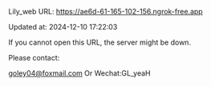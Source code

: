 Lily_web URL: https://ae6d-61-165-102-156.ngrok-free.app

Updated at: 2024-12-10 17:22:03

If you cannot open this URL, the server might be down.

Please contact: 

goley04@foxmail.com Or Wechat:GL_yeaH